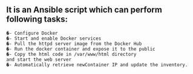 ## **It is an Ansible script which can perform following tasks:**
```
�- Configure Docker
�- Start and enable Docker services
�- Pull the httpd server image from the Docker Hub
�- Run the docker container and expose it to the public
�- Copy the html code in /var/www/html directory
and start the web server
�- Automatically retrieve newContainer IP and update the inventory.
```

